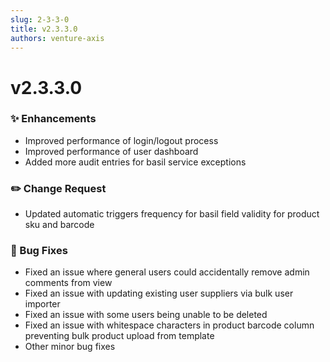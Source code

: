```yaml
---
slug: 2-3-3-0
title: v2.3.3.0
authors: venture-axis
---
```


# v2.3.3.0
### ✨ Enhancements
- Improved performance of login/logout process
- Improved performance of user dashboard
- Added more audit entries for basil service exceptions

### ✏️ Change Request
- Updated automatic triggers frequency for basil field validity for product sku and barcode

### 🐛 Bug Fixes
- Fixed an issue where general users could accidentally remove admin comments from view
- Fixed an issue with updating existing user suppliers via bulk user importer
- Fixed an issue with some users being unable to be deleted
- Fixed an issue with whitespace characters in product barcode column preventing bulk product upload from template
- Other minor bug fixes